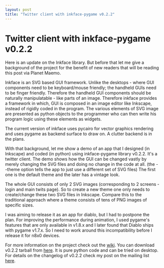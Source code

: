 ```yaml
---
layout: post
title: "Twitter client with inkface-pygame v0.2.2"
---
```

Twitter client with inkface-pygame v0.2.2
===
Here is an update on the Inkface library. But before that let me give a background of the project for the benefit of new readers that will be reading this post via Planet Maemo.  
  
Inkface is an SVG based GUI framework. Unlike the desktops - where GUI components need to be keyboard/mouse friendly; the handheld GUIs need to be finger friendly. Therefore the handheld GUI components should be naturally manipulatable - like parts of an image. Therefore inkface provides a framework in which, GUI is composed in an image editor like Inkscape, instead of rigidly coded in the program. The various elements of SVG image are presented as python objects to the programmer who can then write his program logic using these elements as widgets.  
  
The current version of inkface uses pycairo for vector graphics rendering and uses pygame as backend surface to draw on. A clutter backend is in the plans.  
  
With that background, let me show a demo of an app that I designed (in Inkscape) and coded (in python) using inkface-pygame library v0.2.2\. It's a twitter client. The demo shows how the GUI can be changed vastly by merely changing the SVG files and doing no change in the code at all. (the --theme option tells the app to just use a different set of SVG files) The first one is the default theme and the later has a vintage look.  
  
  
  
The whole GUI consists of only 2 SVG images (corresponding to 2 screens - login and main twits page). So to create a new theme one only needs to create/change these two SVG files in Inkscape. Compare this to the traditional approach where a theme consists of tens of PNG images of specific sizes.  
  
I was aiming to release it as an app for diablo, but I had to postpone the plan. For improving the performance during animation, I used pygame's features that are only available in v1.8.x and I later found that Diablo ships with pygame v1.7.x. So I need to work around this incompatibility before I release it for n8x0 devices.  
  
For more information on the project check out the [wiki][0]. You can download v0.2.2 tarball from [here][1]. It is pure python code and can be tried on desktop. For details on the changelog of v0.2.2 check my post on the mailing list [here][2].

[0]: http://code.google.com/p/altcanvas/wiki/InkFace
[1]: http://altcanvas.googlecode.com/files/inkface-pygame_0.2.2.tar.gz
[2]: http://groups.google.com/group/inkface/browse_thread/thread/e66633a62a80f01
